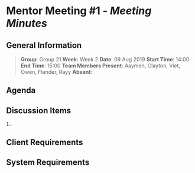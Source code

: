 # **Mentor Meeting #1** - *Meeting Minutes*

## General Information
> **Group**: Group 21
> **Week**: Week 2
> **Date**: 09 Aug 2019
> **Start Time**: 14:00
> **End Time**: 15:00
> **Team Members Present**: Aaymen, Clayton, Viet, Owen, Flander, Rayy
> **Absent**: 

## Agenda


## Discussion Items
    1. 

## Client Requirements


## System Requirements

